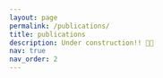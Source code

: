```yaml
---
layout: page
permalink: /publications/
title: publications
description: Under construction!! 👨‍💻
nav: true
nav_order: 2
---
```


<!-- _pages/publications.md -->

<!-- Bibsearch Feature -->

<!-- {% include bib_search.liquid %}

<div class="publications">

{% bibliography %}

</div> -->
